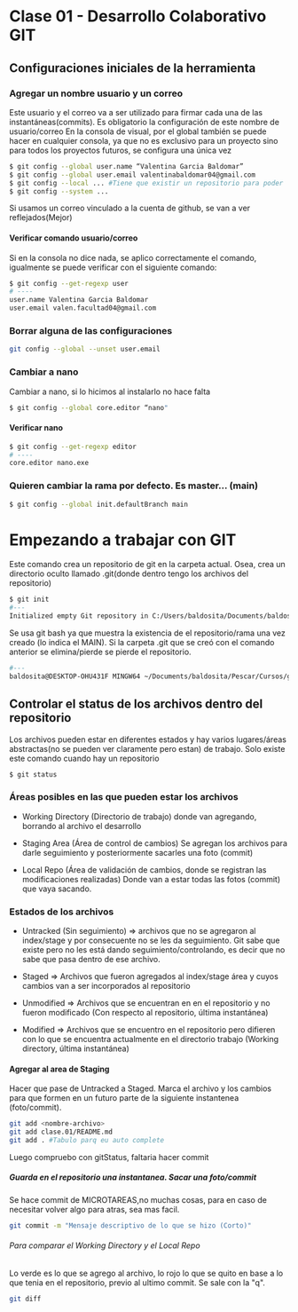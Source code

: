 # Clase 01 - Desarrollo Colaborativo GIT


## Configuraciones iniciales de la herramienta


### Agregar un nombre usuario y un correo
Este usuario y el correo va a ser utilizado para firmar cada una de las instantáneas(commits).
Es obligatorio la configuración de este nombre de usuario/correo
En la consola de visual, por el global también se puede hacer en cualquier consola, ya que no es exclusivo para un proyecto sino para todos los proyectos futuros, se configura una única vez


```sh
$ git config --global user.name “Valentina Garcia Baldomar”
$ git config --global user.email valentinabaldomar04@gmail.com
$ git config --local ... #Tiene que existir un repositorio para poder
$ git config --system ...
```


Si usamos un correo vinculado a la cuenta de github, se van a ver reflejados(Mejor)


#### Verificar comando usuario/correo
Si en la consola no dice nada, se aplico correctamente el comando, igualmente se puede verificar con el siguiente comando:
```sh
$ git config --get-regexp user
# ----
user.name Valentina Garcia Baldomar
user.email valen.facultad04@gmail.com
```


### Borrar alguna de las configuraciones
```sh
git config --global --unset user.email
```


### Cambiar a nano
Cambiar a nano, si lo hicimos al instalarlo no hace falta


```sh
$ git config --global core.editor “nano"
```


#### Verificar nano
```sh
$ git config --get-regexp editor
# ----
core.editor nano.exe
```


### Quieren cambiar la rama por defecto. Es master... (main)
```sh
$ git config --global init.defaultBranch main
```




# Empezando a trabajar con GIT
Este comando crea un repositorio de git en la carpeta actual. Osea, crea un directorio oculto llamado .git(donde dentro tengo los archivos del repositorio)
```sh
$ git init
#---
Initialized empty Git repository in C:/Users/baldosita/Documents/baldosita/Pescar/Cursos/git/.git/
```
Se usa git bash ya que muestra la existencia de el repositorio/rama una vez creado (lo indica el MAIN).
Si la carpeta .git que se creó con el comando anterior se elimina/pierde se pierde el repositorio.
```sh
#---
baldosita@DESKTOP-OHU431F MINGW64 ~/Documents/baldosita/Pescar/Cursos/git (main)
```


## Controlar el status de los archivos dentro del repositorio
Los archivos pueden estar en diferentes estados y hay varios lugares/áreas abstractas(no se pueden ver claramente pero estan) de trabajo. Solo existe este comando cuando hay un repositorio


```sh
$ git status
```


### Áreas posibles en las que pueden estar los archivos
* Working Directory (Directorio de trabajo) donde van agregando, borrando al archivo el desarrollo


* Staging Area (Área de control de cambios) Se agregan los archivos para darle seguimiento y posteriormente sacarles una foto (commit)


* Local Repo (Área de validación de cambios, donde se registran las modificaciones realizadas) Donde van a estar todas las fotos (commit) que vaya sacando.


### Estados de los archivos
* Untracked (Sin seguimiento) => archivos que no se agregaron al index/stage y por consecuente no se les da seguimiento. Git sabe que existe pero no les está dando seguimiento/controlando, es decir que no sabe que pasa dentro de ese archivo.


* Staged => Archivos que fueron agregados al index/stage área y cuyos cambios van a ser incorporados al repositorio


* Unmodified => Archivos que se encuentran en en el repositorio y no fueron modificado (Con respecto al repositorio, última instantánea)


* Modified => Archivos que se encuentro en el repositorio pero difieren con lo que se encuentra actualmente en el directorio trabajo (Working directory, última instantánea)

#### Agregar al area de Staging
Hacer que pase de Untracked a Staged. Marca el archivo y los cambios para que formen en un futuro parte de la siguiente instantenea (foto/commit).
```sh
git add <nombre-archivo>
git add clase.01/README.md
git add . #Tabulo parq eu auto complete
```
Luego compruebo con gitStatus, faltaria hacer commit

##### Guarda en el repositorio una instantanea. Sacar una foto/commit
Se hace commit de MICROTAREAS,no muchas cosas, para en caso de necesitar volver algo para atras, sea mas facil.

```sh
git commit -m "Mensaje descriptivo de lo que se hizo (Corto)"
```

###### Para comparar el Working Directory y el Local Repo
Lo verde es lo que se agrego al archivo, lo rojo lo que se quito en base a lo que tenia en el repositorio, previo al ultimo commit. Se sale con la "q".


```sh
git diff
```



